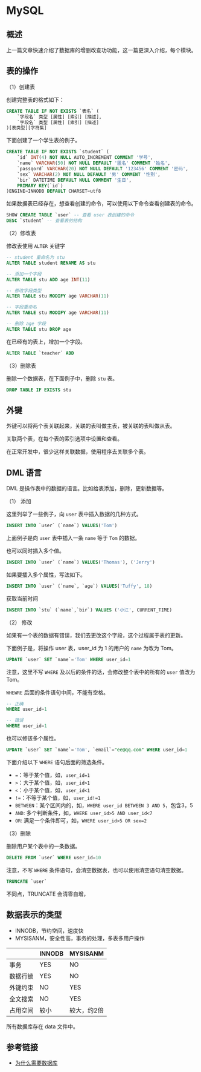 # MySQL

## 概述

上一篇文章快速介绍了数据库的增删改查功功能，这一篇更深入介绍，每个模块。

## 表的操作

（1）创建表

创建完整表的格式如下：

```sql
CREATE TABLE IF NOT EXISTS `表名` (
    `字段名` 类型 [属性] [索引] [描述],
    `字段名` 类型 [属性] [索引] [描述]
)[表类型][字符集]
```

下面创建了一个学生表的例子。

```sql
CREATE TABLE IF NOT EXISTS `student` (
    `id` INT(4) NOT NULL AUTO_INCREMENT COMMENT '学号',
    `name` VARCHAR(50) NOT NULL DEFAULT '匿名' COMMENT '姓名',
    `passqord` VARCHAR(20) NOT NULL DEFAULT '123456' COMMENT '密码',
    `sex` VARCHAR(2) NOT NULL DEFAULT '男' COMMENT '性别',
    `bir` DATETIME DEFAULT NULL COMMENT '生日',
    PRIMARY KEY(`id`)
)ENGINE=INNODB DEFAULT CHARSET=utf8
```

如果数据表已经存在，想查看创建的命令，可以使用以下命令查看创建表的命令。

```sql
SHOW CREATE TABLE `user` -- 查看 user 表创建的命令
DESC `student` -- 查看表的结构
```

（2）修改表

修改表使用 `ALTER` 关键字

```sql
-- student 重命名为 stu
ALTER TABLE student RENAME AS stu

-- 添加一个字段
ALTER TABLE stu ADD age INT(11)

-- 修改字段类型
ALTER TABLE stu MODIFY age VARCHAR(11)

-- 字段重命名
ALTER TABLE stu MODIFY age VARCHAR(11)

-- 删除 age 字段
ALTER TABLE stu DROP age
```

在已经有的表上，增加一个字段。

```sql
ALTER TABLE `teacher` ADD 
```

（3）删除表

删除一个数据表，在下面例子中，删除 `stu` 表。

```sql
DROP TABLE IF EXISTS stu
```

## 外键

外键可以将两个表关联起来，关联的表叫做主表，被关联的表叫做从表。

关联两个表，在每个表的索引选项中设置和查看。

在正常开发中，很少这样关联数据，使用程序去关联多个表。

## DML 语言

DML 是操作表中的数据的语言。比如给表添加，删除，更新数据等。

（1） 添加

这里列举了一些例子，向 `user` 表中插入数据的几种方式。

```sql
INSERT INTO `user` (`name`) VALUES('Tom')
```

上面例子是向 `user` 表中插入一条 `name` 等于 `Tom` 的数据。

也可以同时插入多个值。

```sql
INSERT INTO `user` (`name`) VALUES('Thomas'), ('Jerry')
```

如果要插入多个属性，写法如下。

```sql
INSERT INTO `user` (`name`, `age`) VALUES('Tuffy', 18)
```

获取当前时间

```sql
INSERT INTO `stu` (`name`,`bir`) VALUES ('小江', CURRENT_TIME)
```

（2） 修改

如果有一个表的数据有错误，我们去更改这个字段，这个过程属于表的更新。

下面例子是，将操作 user 表，user_id 为 1 的用户的 `name` 为改为 Tom。

```sql
UPDATE `user` SET `name`='Tom' WHERE user_id=1
```

注意，这里不写 `WHERE` 及以后的条件的话，会修改整个表中的所有的 `user` 值改为 Tom。

`WHEWRE` 后面的条件语句中间，不能有空格。

```sql
-- 正确
WHERE user_id=1

-- 错误
WHERE user_id=1
```

也可以修该多个属性。

```sql
UPDATE `user` SET `name`='Tom', `email`="ee@qq.com" WHERE user_id=1
```

下面介绍以下 `WHERE` 语句后面的筛选条件。

- `=`：等于某个值，如，`user_id=1`
- `>`：大于某个值，如，`user_id>1`
- `<`：小于某个值，如，`user_id<1`
- `!=`：不等于某个值，如，`user_id!=1`
- `BETWEEN`：某个区间内的，如，`WHERE user_id BETWEEN 3 AND 5`，包含3，5
- `AND`: 多个判断条件，如，`WHERE user_id>5 AND user_id<7`
- `OR`: 满足一个条件即可，如，`WHERE user_id>5 OR sex=2`

（3）删除

删除用户某个表中的一条数据。

```sql
DELETE FROM `user` WHERE user_id=10
```

注意，不写 `WHERE` 条件语句，会清空数据表，也可以使用清空语句清空数据。

```sql
TRUNCATE `user`
```

不同点，TRUNCATE 会清零自增，       

## 数据表示的类型

- INNODB，节约空间，速度快
- MYSISANM，安全性高，事务的处理，多表多用户操作

|          | INNODB | MYSISANM    |
|----------|--------|-------------|
| 事务     | YES    | NO          |
| 数据行锁 | YES    | NO          |
| 外键约束 | NO     | YES         |
| 全文搜索 | NO     | YES         |
| 占用空间 | 较小   | 较大，约2倍 |

所有数据库存在 data 文件中。

## 参考链接

- [为什么需要数据库](https://www.zhihu.com/question/24088008)
